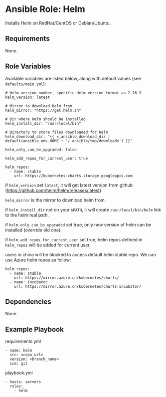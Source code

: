 # Ansible Role: Helm

Installs Helm on RedHat/CentOS or Debian/Ubuntu.

## Requirements

None.

## Role Variables

Available variables are listed below, along with default values (see `defaults/main.yml`):

```
# Helm version number, specific Helm version format as 2.16.9
helm_version: latest

# Mirror to download Helm from
helm_mirror: "https://get.helm.sh"

# Dir where Helm should be installed
helm_install_dir: "/usr/local/bin"

# Directory to store files downloaded for Helm
helm_download_dir: "{{ x_ansible_download_dir | default(ansible_env.HOME + '/.ansible/tmp/downloads') }}"

helm_only_can_be_upgraded: false

helm_add_repos_for_current_user: true

helm_repos:
  - name: stable
    url: https://kubernetes-charts.storage.googleapis.com
```

if `helm_version` set `latest`, it will get latest version from github (https://github.com/helm/helm/releases/latest).

`helm_mirror` is the mirror to download helm from.

if `helm_install_dir` not on your `$PATH`, it will create `/usr/local/bin/helm` link to the helm real path.

if `helm_only_can_be_upgraded` set true, only new version of helm can be installed (override old one).

if `helm_add_repos_for_current_user` set true, helm repos defined in `helm_repos` will be added for current user.

users in china will be blocked to access default helm stable repo. We can use Azure helm repos as follow:
```
helm_repos:
  - name: stable
    url: https://mirror.azure.cn/kubernetes/charts/
  - name: incubator
    url: https://mirror.azure.cn/kubernetes/charts-incubator/
```

## Dependencies

None.

## Example Playbook

requirements.yml
```
- name: helm
  src: <repo_url>
  version: <branch_name>
  scm: git
```

playbook.yml
```
- hosts: servers
  roles:
    - helm
```

